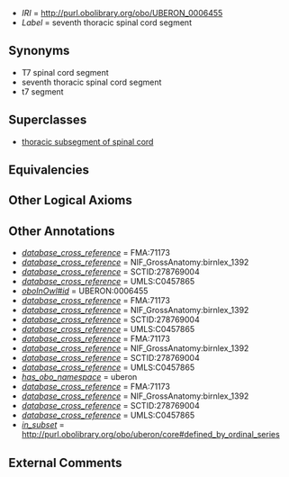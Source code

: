  * *IRI* = http://purl.obolibrary.org/obo/UBERON_0006455
 * *Label* = seventh thoracic spinal cord segment

## Synonyms

 * T7 spinal cord segment
 * seventh thoracic spinal cord segment
 * t7 segment

## Superclasses

 * [thoracic subsegment of spinal cord](../../UBERON/15/UBERON_0007715.md)

## Equivalencies


## Other Logical Axioms


## Other Annotations

 * *[database_cross_reference](../../ef/oboInOwl#hasDbXref.md)* = FMA:71173
 * *[database_cross_reference](../../ef/oboInOwl#hasDbXref.md)* = NIF_GrossAnatomy:birnlex_1392
 * *[database_cross_reference](../../ef/oboInOwl#hasDbXref.md)* = SCTID:278769004
 * *[database_cross_reference](../../ef/oboInOwl#hasDbXref.md)* = UMLS:C0457865
 * *[oboInOwl#id](../../id/oboInOwl#id.md)* = UBERON:0006455
 * *[database_cross_reference](../../ef/oboInOwl#hasDbXref.md)* = FMA:71173
 * *[database_cross_reference](../../ef/oboInOwl#hasDbXref.md)* = NIF_GrossAnatomy:birnlex_1392
 * *[database_cross_reference](../../ef/oboInOwl#hasDbXref.md)* = SCTID:278769004
 * *[database_cross_reference](../../ef/oboInOwl#hasDbXref.md)* = UMLS:C0457865
 * *[database_cross_reference](../../ef/oboInOwl#hasDbXref.md)* = FMA:71173
 * *[database_cross_reference](../../ef/oboInOwl#hasDbXref.md)* = NIF_GrossAnatomy:birnlex_1392
 * *[database_cross_reference](../../ef/oboInOwl#hasDbXref.md)* = SCTID:278769004
 * *[database_cross_reference](../../ef/oboInOwl#hasDbXref.md)* = UMLS:C0457865
 * *[has_obo_namespace](../../ce/oboInOwl#hasOBONamespace.md)* = uberon
 * *[database_cross_reference](../../ef/oboInOwl#hasDbXref.md)* = FMA:71173
 * *[database_cross_reference](../../ef/oboInOwl#hasDbXref.md)* = NIF_GrossAnatomy:birnlex_1392
 * *[database_cross_reference](../../ef/oboInOwl#hasDbXref.md)* = SCTID:278769004
 * *[database_cross_reference](../../ef/oboInOwl#hasDbXref.md)* = UMLS:C0457865
 * *[in_subset](../../et/oboInOwl#inSubset.md)* = http://purl.obolibrary.org/obo/uberon/core#defined_by_ordinal_series

## External Comments

